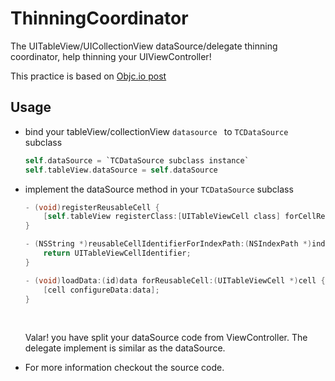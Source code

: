 # ThinningCoordinator

The UITableView/UICollectionView dataSource/delegate thinning coordinator, help thinning your UIViewController!

This practice is based on [Objc.io post](https://www.objc.io/issues/1-view-controllers/lighter-view-controllers/)



## Usage

- bind your tableView/collectionView `datasource ` to `TCDataSource` subclass
  
  ``` objective-c
  self.dataSource = `TCDataSource subclass instance`
  self.tableView.dataSource = self.dataSource
  ```
  
- implement the dataSource method in your `TCDataSource` subclass
  
  ``` objective-c
  - (void)registerReusableCell {
      [self.tableView registerClass:[UITableViewCell class] forCellReuseIdentifier:UITableViewCellIdentifier];
  }
  
  - (NSString *)reusableCellIdentifierForIndexPath:(NSIndexPath *)indexPath {
      return UITableViewCellIdentifier;
  }
  
  - (void)loadData:(id)data forReusableCell:(UITableViewCell *)cell {
      [cell configureData:data];
  }
  ```
  
  ​
  
  Valar! you have split your dataSource code from ViewController. The delegate implement is similar as the dataSource.
  
- For more information checkout the source code.
  
  ​